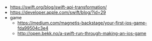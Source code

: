 - https://swift.org/blog/swift-api-transformation/
- https://developer.apple.com/swift/blog/?id=29
- game
  - https://medium.com/magnetis-backstage/your-first-ios-game-fda99504c3e4
  - http://open.bekk.no/a-swift-run-through-making-an-ios-game
